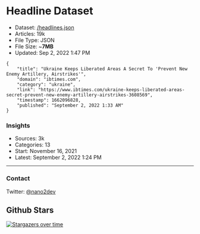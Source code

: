 # Headline Dataset

- Dataset: [/headlines.json](https://raw.githubusercontent.com/fwd/news/master/headlines.json) 
- Articles: 19k
- File Type: JSON
- File Size: ~**7MB**
- Updated: Sep 2, 2022 1:47 PM

```
{
    "title": "Ukraine Keeps Liberated Areas A Secret To 'Prevent New Enemy Artillery, Airstrikes'",
    "domain": "ibtimes.com",
    "category": "ukraine",
    "link": "https://www.ibtimes.com/ukraine-keeps-liberated-areas-secret-prevent-new-enemy-artillery-airstrikes-3608569",
    "timestamp": 1662096828,
    "published": "September 2, 2022 1:33 AM"
}
```

### Insights

- Sources: 3k
- Categories: 13
- Start: November 16, 2021
- Latest: September 2, 2022 1:24 PM

---

### Contact 

Twitter: [@nano2dev](https://twitter.com/nano2dev)

## Github Stars

[![Stargazers over time](https://starchart.cc/fwd/news.svg)](https://starchart.cc/fwd/news)

